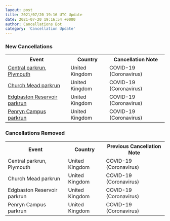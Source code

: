 ```yaml
---
layout: post
title: 2021/07/20 19:16 UTC Update
date: 2021-07-20 19:16:54 +0000
author: Cancellations Bot
category: 'Cancellation Update'
---
```


<h3>New Cancellations</h3>
<table style='width: 100%'>
    <tr>
        <th>Event</th>
        <th>Country</th>
        <th>Cancellation Note</th>
    </tr>
    <tr>
        <td><a href="https://www.parkrun.org.uk/centralplymouth">Central parkrun, Plymouth</a></td>
        <td>United Kingdom</td>
        <td>COVID-19 (Coronavirus)</td>
    </tr>
    <tr>
        <td><a href="https://www.parkrun.org.uk/churchmead">Church Mead parkrun</a></td>
        <td>United Kingdom</td>
        <td>COVID-19 (Coronavirus)</td>
    </tr>
    <tr>
        <td><a href="https://www.parkrun.org.uk/edgbastonreservoir">Edgbaston Reservoir parkrun</a></td>
        <td>United Kingdom</td>
        <td>COVID-19 (Coronavirus)</td>
    </tr>
    <tr>
        <td><a href="https://www.parkrun.org.uk/penryncampus">Penryn Campus parkrun</a></td>
        <td>United Kingdom</td>
        <td>COVID-19 (Coronavirus)</td>
    </tr>
</table>
<h3>Cancellations Removed</h3>
<table style='width: 100%'>
    <tr>
        <th>Event</th>
        <th>Country</th>
        <th>Previous Cancellation Note</th>
    </tr>
    <tr>
        <td>Central parkrun, Plymouth</td>
        <td>United Kingdom</td>
        <td>COVID-19 (Coronavirus)</td>
    </tr>
    <tr>
        <td>Church Mead parkrun</td>
        <td>United Kingdom</td>
        <td>COVID-19 (Coronavirus)</td>
    </tr>
    <tr>
        <td>Edgbaston Reservoir parkrun</td>
        <td>United Kingdom</td>
        <td>COVID-19 (Coronavirus)</td>
    </tr>
    <tr>
        <td>Penryn Campus parkrun</td>
        <td>United Kingdom</td>
        <td>COVID-19 (Coronavirus)</td>
    </tr>
</table>

